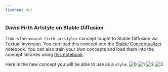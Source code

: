```yaml
---
license: mit
---
```

### David Firth Artstyle on Stable Diffusion
This is the `<david-firth-artstyle>` concept taught to Stable Diffusion via Textual Inversion. You can load this concept into the [Stable Conceptualizer](https://colab.research.google.com/github/huggingface/notebooks/blob/main/diffusers/stable_conceptualizer_inference.ipynb) notebook. You can also train your own concepts and load them into the concept libraries using [this notebook](https://colab.research.google.com/github/huggingface/notebooks/blob/main/diffusers/sd_textual_inversion_training.ipynb).

Here is the new concept you will be able to use as a `style`:
![<david-firth-artstyle> 0](https://huggingface.co/sd-concepts-library/david-firth-artstyle/resolve/main/concept_images/0.jpeg)
![<david-firth-artstyle> 1](https://huggingface.co/sd-concepts-library/david-firth-artstyle/resolve/main/concept_images/2.jpeg)
![<david-firth-artstyle> 2](https://huggingface.co/sd-concepts-library/david-firth-artstyle/resolve/main/concept_images/1.jpeg)
![<david-firth-artstyle> 3](https://huggingface.co/sd-concepts-library/david-firth-artstyle/resolve/main/concept_images/3.jpeg)

